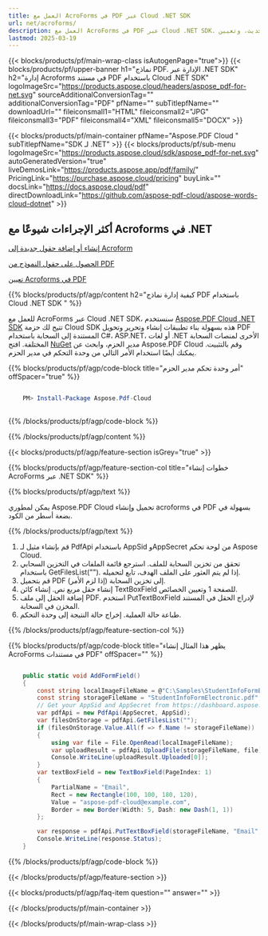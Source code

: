 ```yaml
---
title: العمل مع AcroForms في PDF عبر Cloud .NET SDK
url: net/acroforms/
description: العمل مع AcroForms في PDF عبر Cloud .NET SDK. تحقق من كيفية إضافة، الحصول على، إزالة، تحديث، وتعيين AcroForms في مستند PDF.
lastmod: 2025-03-19
---
```


{{< blocks/products/pf/main-wrap-class isAutogenPage="true">}}
{{< blocks/products/pf/upper-banner h1="نماذج PDF. الإدارة عبر .NET SDK" h2="إدارة Acroforms في مستند PDF باستخدام Cloud .NET SDK" logoImageSrc="https://products.aspose.cloud/headers/aspose_pdf-for-net.svg" sourceAdditionalConversionTag="" additionalConversionTag="PDF" pfName="" subTitlepfName="" downloadUrl="" fileiconsmall1="HTML" fileiconsmall2="JPG" fileiconsmall3="PDF" fileiconsmall4="XML" fileiconsmall5="DOCX" >}}

{{< blocks/products/pf/main-container pfName="Aspose.PDF Cloud " subTitlepfName="SDK لـ .NET" >}}
{{< blocks/products/pf/sub-menu logoImageSrc="https://products.aspose.cloud/sdk/aspose_pdf-for-net.svg"
autoGeneratedVersion="true"
liveDemosLink="https://products.aspose.app/pdf/family/" PricingLink="https://purchase.aspose.cloud/pricing" buyLink="" docsLink="https://docs.aspose.cloud/pdf"  directDownloadLink="https://github.com/aspose-pdf-cloud/aspose-words-cloud-dotnet" >}}

<div class="container-fluid features-section bg-gray singleproduct">
<a class="anchor" id="features" name="features">
</a>
<div class="row">
<div class="container">
<h2 class="pr-ft">أكثر الإجراءات شيوعًا مع Acroforms في .NET</h2>
<div class="col-lg-4">
<em class="fa fa-file-pdf-o ico-blue fa-2x col-lg-2"></em>
<p class="col-lg-10"><a href="https://products.aspose.cloud/pdf/net/acroforms/add/">إنشاء أو إضافة حقول جديدة إلى Acroform</a></p>
</div>
<div class="col-lg-4">
<em class="fa fa-file ico-blue fa-2x col-lg-2"></em>
<p class="col-lg-10"><a href="https://products.aspose.cloud/pdf/net/acroforms/get/">الحصول على حقول النموذج من PDF</a></p>
</div>
<div class="col-lg-4">
<em class="fa fa-file-text ico-blue fa-2x col-lg-2"></em>
<p class="col-lg-10"><a href="https://products.aspose.cloud/pdf/net/acroforms/set/">تعيين Acroforms في PDF</a></p>
</div>
</div>
</div>
</div>

{{% blocks/products/pf/agp/content h2="كيفية إدارة نماذج PDF باستخدام Cloud .NET SDK " %}}

للعمل مع AcroForms عبر Cloud .NET SDK، سنستخدم
[Aspose.PDF Cloud .NET SDK](https://products.aspose.cloud/pdf/net/)
تتيح لك حزمة Cloud SDK هذه بسهولة بناء تطبيقات إنشاء وتحرير وتحويل PDF المستندة إلى السحابة باستخدام C#، ASP.NET، أو لغات .NET الأخرى لمنصات السحابة المختلفة. افتح
[NuGet](https://www.nuget.org/packages/Aspose.Pdf-Cloud)
مدير الحزم، وابحث عن
Aspose.PDF Cloud
وقم بالتثبيت. يمكنك أيضًا استخدام الأمر التالي من وحدة التحكم في مدير الحزم.

{{% blocks/products/pf/agp/code-block title="أمر وحدة تحكم مدير الحزم" offSpacer="true" %}}

```powershell

    PM> Install-Package Aspose.Pdf-Cloud
     
```

{{% /blocks/products/pf/agp/code-block %}}

{{% /blocks/products/pf/agp/content %}}

{{< blocks/products/pf/agp/feature-section isGrey="true" >}}

{{% blocks/products/pf/agp/feature-section-col title="خطوات إنشاء AcroForms عبر .NET SDK" %}}

{{% blocks/products/pf/agp/text %}}

يمكن لمطوري Aspose.PDF Cloud تحميل وإنشاء acroforms في PDF بسهولة في بضعة أسطر من الكود.

{{% /blocks/products/pf/agp/text %}}

1. قم بإنشاء مثيل لـ PdfApi باستخدام AppSid وAppSecret من لوحة تحكم Aspose Cloud.
1. تحقق من تخزين السحابة للملف. استرجع قائمة الملفات في التخزين السحابي باستخدام GetFilesList(""). إذا لم يتم العثور على الملف الهدف، تابع لتحميله.
1. قم بتحميل PDF إلى تخزين السحابة (إذا لزم الأمر).
1. إنشاء حقل مربع نص. إنشاء كائن TextBoxField للصفحة 1 وتعيين الخصائص.
1. إضافة الحقل إلى ملف PDF. استخدم PutTextBoxField لإدراج الحقل في المستند المخزن في السحابة.
1. طباعة حالة العملية. إخراج حالة النتيجة إلى وحدة التحكم.

{{% /blocks/products/pf/agp/feature-section-col %}}

{{% blocks/products/pf/agp/code-block title="يظهر هذا المثال إنشاء AcroForms في مستندات PDF" offSpacer="" %}}

```cs

    public static void AddFormField()
    {
        const string localImageFileName = @"C:\Samples\StudentInfoFormElectronic.pdf";
        const string storageFileName = "StudentInfoFormElectronic.pdf";
        // Get your AppSid and AppSecret from https://dashboard.aspose.cloud (free registration required).            
        var pdfApi = new PdfApi(AppSecret, AppSid);
        var filesOnStorage = pdfApi.GetFilesList("");
        if (filesOnStorage.Value.All(f => f.Name != storageFileName))
        {
            using var file = File.OpenRead(localImageFileName);
            var uploadResult = pdfApi.UploadFile(storageFileName, file);
            Console.WriteLine(uploadResult.Uploaded[0]);
        }
        var textBoxField = new TextBoxField(PageIndex: 1)
        {
            PartialName = "Email",
            Rect = new Rectangle(100, 100, 180, 120),
            Value = "aspose-pdf-cloud@example.com",
            Border = new Border(Width: 5, Dash: new Dash(1, 1))
        };

        var response = pdfApi.PutTextBoxField(storageFileName, "Email", textBoxField);
        Console.WriteLine(response.Status);
    }
```

{{% /blocks/products/pf/agp/code-block %}}

{{< /blocks/products/pf/agp/feature-section >}}

{{< blocks/products/pf/agp/faq-item question="" answer="" >}}

{{< /blocks/products/pf/main-container >}}

{{< /blocks/products/pf/main-wrap-class >}}

